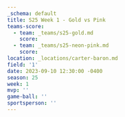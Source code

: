 ```yaml
---
_schema: default
title: S25 Week 1 - Gold vs Pink
teams-score:
  - team: _teams/s25-gold.md
    score:
  - team: _teams/s25-neon-pink.md
    score:
location: _locations/carter-baron.md
field: '1'
date: 2023-09-10 12:30:00 -0400
season: 25
week: 1
mvp: ''
game-ball: ''
sportsperson: ''
---
```

